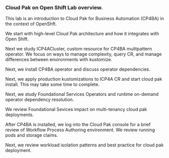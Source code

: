### Cloud Pak on Open Shift Lab overview.

This lab is an introduction to Cloud Pak for Business Automation (CP4BA) in the context of OpenShft.<br/>

We start with high-level Cloud Pak architecture and how it integrates with Open Shift.<br/>

Next we study ICP4ACluster, custom resource for CP4BA mulitpattern operator. We focus on ways to manage complexity, query CR, and manage differences between environments with kustomize.<br/>

Next, we install CP4BA operator and discuss operator dependencies.<br/>

Next, we apply production kustomizations to ICP4A CR and start cloud pak install. This may take some time to complete.<br/>

Next, we study Foundational Services Operators and runtime on-demand operator dependency resolution.<br/>

We review Foundational Sevices impact on multi-tenancy cloud pak deployments.<br/>

After CP4BA is installed, we log into the Cloud Pak console for a brief review of Workflow Process Authoring environment. We review running pods and storage claims.

Next, we review workload isolation patterns and best practice for cloud pak deployment.<br/>
